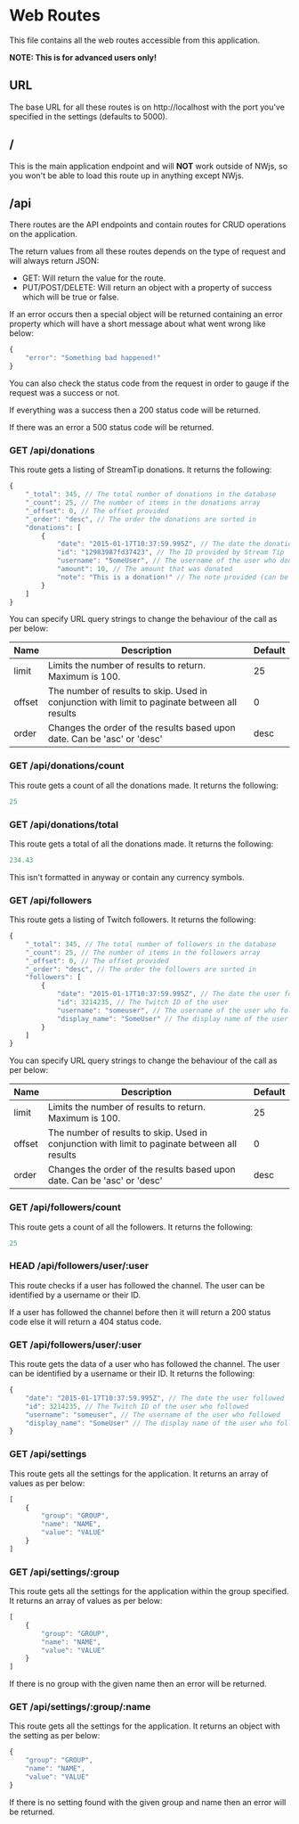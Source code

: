 # Web Routes
This file contains all the web routes accessible from this application.

**NOTE: This is for advanced users only!**

## URL
The base URL for all these routes is on http://localhost with the port you've specified in the settings (defaults to 5000).

## /
This is the main application endpoint and will **NOT** work outside of NWjs, so you won't be able to load this route up in anything except NWjs.

## /api
There routes are the API endpoints and contain routes for CRUD operations on the application.

The return values from all these routes depends on the type of request and will always return JSON:

* GET: Will return the value for the route.
* PUT/POST/DELETE: Will return an object with a property of success which will be true or false.

If an error occurs then a special object will be returned containing an error property which will have a short message about what went wrong like below:

```js
{
    "error": "Something bad happened!"
}
```

You can also check the status code from the request in order to gauge if the request was a success or not.

If everything was a success then a 200 status code will be returned.

If there was an error a 500 status code will be returned.

### GET /api/donations
This route gets a listing of StreamTip donations. It returns the following:

```js
{
    "_total": 345, // The total number of donations in the database
    "_count": 25, // The number of items in the donations array
    "_offset": 0, // The offset provided
    "_order": "desc", // The order the donations are sorted in
    "donations": [
        {
            "date": "2015-01-17T10:37:59.995Z", // The date the donation was made
            "id": "12983987fd37423", // The ID provided by Stream Tip
            "username": "SomeUser", // The username of the user who donated
            "amount": 10, // The amount that was donated
            "note": "This is a donation!" // The note provided (can be null if none was provided)
        }
    ]
}
```

You can specify URL query strings to change the behaviour of the call as per below:

| Name | Description | Default |
| --- | --- | -------- |
| limit | Limits the number of results to return. Maximum is 100. | 25 |
| offset | The number of results to skip. Used in conjunction with limit to paginate between all results | 0 |
| order | Changes the order of the results based upon date. Can be 'asc' or 'desc' | desc |

### GET /api/donations/count
This route gets a count of all the donations made. It returns the following:

```js
25
```

### GET /api/donations/total
This route gets a total of all the donations made. It returns the following:

```js
234.43
```

This isn't formatted in anyway or contain any currency symbols.

### GET /api/followers
This route gets a listing of Twitch followers. It returns the following:

```js
{
    "_total": 345, // The total number of followers in the database
    "_count": 25, // The number of items in the followers array
    "_offset": 0, // The offset provided
    "_order": "desc", // The order the followers are sorted in
    "followers": [
        {
            "date": "2015-01-17T10:37:59.995Z", // The date the user followed
            "id": 3214235, // The Twitch ID of the user
            "username": "someuser", // The username of the user who followed
            "display_name": "SomeUser" // The display name of the user who followed
        }
    ]
}
```

You can specify URL query strings to change the behaviour of the call as per below:

| Name | Description | Default |
| --- | --- | -------- |
| limit | Limits the number of results to return. Maximum is 100. | 25 |
| offset | The number of results to skip. Used in conjunction with limit to paginate between all results | 0 |
| order | Changes the order of the results based upon date. Can be 'asc' or 'desc' | desc |

### GET /api/followers/count
This route gets a count of all the followers. It returns the following:

```js
25
```

### HEAD /api/followers/user/:user
This route checks if a user has followed the channel. The user can be identified by a username or their ID. 

If a user has followed the channel before then it will return a 200 status code else it will return a 404 status code.

### GET /api/followers/user/:user
This route gets the data of a user who has followed the channel. The user can be identified by a username or their ID. It returns the following:

```js
{
    "date": "2015-01-17T10:37:59.995Z", // The date the user followed
    "id": 3214235, // The Twitch ID of the user who followed
    "username": "someuser", // The username of the user who followed
    "display_name": "SomeUser" // The display name of the user who followed
}
```

### GET /api/settings
This route gets all the settings for the application. It returns an array of values as per below:

```js
[
    {
        "group": "GROUP",
        "name": "NAME",
        "value": "VALUE"
    }
]
```

### GET /api/settings/:group
This route gets all the settings for the application within the group specified. It returns an array of values as per below:

```js
[
    {
        "group": "GROUP",
        "name": "NAME",
        "value": "VALUE"
    }
]
```

If there is no group with the given name then an error will be returned.

### GET /api/settings/:group/:name
This route gets all the settings for the application. It returns an object with the setting as per below:

```js
{
    "group": "GROUP",
    "name": "NAME",
    "value": "VALUE"
}
```

If there is no setting found with the given group and name then an error will be returned.